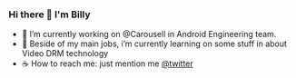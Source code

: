 ### Hi there 👋 I'm Billy 
   

- 🔭 I’m currently working on @Carousell in Android Engineering team. 
- 🌱 Beside of my main jobs, i’m currently learning on some stuff in about Video DRM technology
- ☕️ How to reach me: just mention me [@twitter](https://twitter.com/Kebluk_ID)
